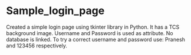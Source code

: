 # Sample_login_page
Created a simple login page using tkinter library in Python. It has  a TCS background image. Username and Password is used as attribute. No database is linked. To try a correct username and password use: Pranesh and 123456 respectively. 
